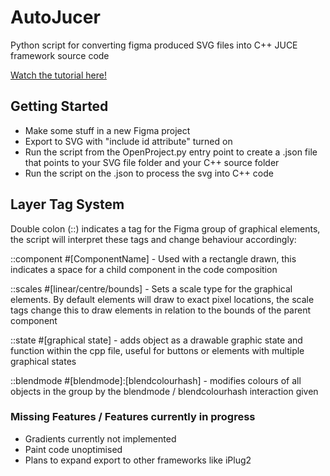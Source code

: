 # AutoJucer
Python script for converting figma produced SVG files into C++ JUCE framework source code

[Watch the tutorial here!](https://www.youtube.com/watch?v=jJwLIg3-0Sw)

## Getting Started

- Make some stuff in a new Figma project
- Export to SVG with "include id attribute" turned on
- Run the script from the OpenProject.py entry point to create a .json file that points to your SVG file folder and your C++ source folder
- Run the script on the .json to process the svg into C++ code

## Layer Tag System

Double colon (::) indicates a tag for the Figma group of graphical elements, the script will interpret these tags and change behaviour accordingly:

::component #[ComponentName] - Used with a rectangle drawn, this indicates a space for a child component in the code composition

::scales #[linear/centre/bounds] - Sets a scale type for the graphical elements. By default elements will draw to exact pixel locations, the scale tags change this to draw elements in relation to the bounds of the parent component

::state #[graphical state] - adds object as a drawable graphic state and function within the cpp file, useful for buttons or elements with multiple graphical states

::blendmode #[blendmode]:[blendcolourhash] - modifies colours of all objects in the  group by the blendmode / blendcolourhash interaction given

### Missing Features / Features currently in progress

- Gradients currently not implemented
- Paint code unoptimised
- Plans to expand export to other frameworks like iPlug2

